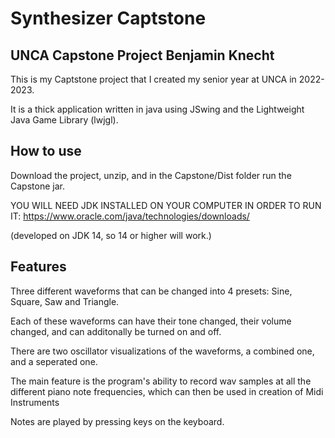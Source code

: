 # Synthesizer Captstone
## UNCA Capstone Project Benjamin Knecht

This is my Captstone project that I created my senior year at UNCA in 2022-2023.

It is a thick application written in java using JSwing and the Lightweight Java Game Library (lwjgl).

## How to use
Download the project, unzip, and in the Capstone/Dist folder run the Capstone jar.

YOU WILL NEED JDK INSTALLED ON YOUR COMPUTER IN ORDER TO RUN IT: https://www.oracle.com/java/technologies/downloads/

(developed on JDK 14, so 14 or higher will work.)

## Features
Three different waveforms that can be changed into 4 presets: Sine, Square, Saw and Triangle.

Each of these waveforms can have their tone changed, their volume changed, and can additonally be turned on and off.

There are two oscillator visualizations of the waveforms, a combined one, and a seperated one.

The main feature is the program's ability to record wav samples at all the different piano note frequencies, which can then be used in creation of Midi Instruments

Notes are played by pressing keys on the keyboard.
